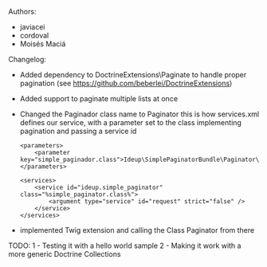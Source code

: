 Authors:
 - javiacei
 - cordoval
 - Moisés Maciá

Changelog:
 - Added dependency to DoctrineExtensions\Paginate to handle proper pagination (see https://github.com/beberlei/DoctrineExtensions)
 - Added support to paginate multiple lists at once
 - Changed the Paginador class name to Paginator
   this is how services.xml defines our service, with a parameter set to the class implementing pagination and passing a service id
 
       <parameters>
           <parameter key="simple_paginador.class">Ideup\SimplePaginatorBundle\Paginator\Paginator</parameter>
       </parameters>
 
       <services>
           <service id="ideup.simple_paginator" class="%simple_paginator.class%">
               <argument type="service" id="request" strict="false" />
           </service>
       </services>
 
 - implemented Twig extension and calling the Class Paginator from there

TODO:
  1 - Testing it with a hello world sample
  2 - Making it work with a more generic Doctrine Collections

